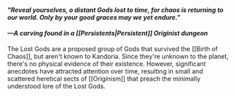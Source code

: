#### *"Reveal yourselves, o distant Gods lost to time, for chaos is returning to our world. Only by your good graces may we yet endure."*
#### *—A carving found in a [[Persistents|Persistent]] Originist dungeon*

The Lost Gods are a proposed group of Gods that survived the [[Birth of Chaos]], but aren't known to Kandoria. Since they're unknown to the planet, there's no physical evidence of their existence. However, significant anecdotes have attracted attention over time, resulting in small and scattered heretical sects of [[Originism]] that preach the minimally understood lore of the Lost Gods.